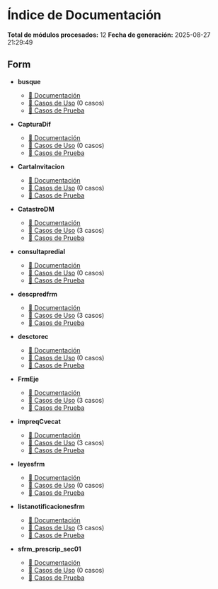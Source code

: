 # Índice de Documentación

**Total de módulos procesados:** 12
**Fecha de generación:** 2025-08-27 21:29:49

## Form

- **busque**
  - [📄 Documentación](modules/busque.md)
  - [🎯 Casos de Uso](use-cases/busque_use_cases.md) (0 casos)
  - [🧪 Casos de Prueba](test-cases/busque_test_cases.md)

- **CapturaDif**
  - [📄 Documentación](modules/CapturaDif.md)
  - [🎯 Casos de Uso](use-cases/CapturaDif_use_cases.md) (0 casos)
  - [🧪 Casos de Prueba](test-cases/CapturaDif_test_cases.md)

- **CartaInvitacion**
  - [📄 Documentación](modules/CartaInvitacion.md)
  - [🎯 Casos de Uso](use-cases/CartaInvitacion_use_cases.md) (0 casos)
  - [🧪 Casos de Prueba](test-cases/CartaInvitacion_test_cases.md)

- **CatastroDM**
  - [📄 Documentación](modules/CatastroDM.md)
  - [🎯 Casos de Uso](use-cases/CatastroDM_use_cases.md) (3 casos)
  - [🧪 Casos de Prueba](test-cases/CatastroDM_test_cases.md)

- **consultapredial**
  - [📄 Documentación](modules/consultapredial.md)
  - [🎯 Casos de Uso](use-cases/consultapredial_use_cases.md) (0 casos)
  - [🧪 Casos de Prueba](test-cases/consultapredial_test_cases.md)

- **descpredfrm**
  - [📄 Documentación](modules/descpredfrm.md)
  - [🎯 Casos de Uso](use-cases/descpredfrm_use_cases.md) (3 casos)
  - [🧪 Casos de Prueba](test-cases/descpredfrm_test_cases.md)

- **desctorec**
  - [📄 Documentación](modules/desctorec.md)
  - [🎯 Casos de Uso](use-cases/desctorec_use_cases.md) (0 casos)
  - [🧪 Casos de Prueba](test-cases/desctorec_test_cases.md)

- **FrmEje**
  - [📄 Documentación](modules/FrmEje.md)
  - [🎯 Casos de Uso](use-cases/FrmEje_use_cases.md) (3 casos)
  - [🧪 Casos de Prueba](test-cases/FrmEje_test_cases.md)

- **impreqCvecat**
  - [📄 Documentación](modules/impreqCvecat.md)
  - [🎯 Casos de Uso](use-cases/impreqCvecat_use_cases.md) (3 casos)
  - [🧪 Casos de Prueba](test-cases/impreqCvecat_test_cases.md)

- **leyesfrm**
  - [📄 Documentación](modules/leyesfrm.md)
  - [🎯 Casos de Uso](use-cases/leyesfrm_use_cases.md) (0 casos)
  - [🧪 Casos de Prueba](test-cases/leyesfrm_test_cases.md)

- **listanotificacionesfrm**
  - [📄 Documentación](modules/listanotificacionesfrm.md)
  - [🎯 Casos de Uso](use-cases/listanotificacionesfrm_use_cases.md) (3 casos)
  - [🧪 Casos de Prueba](test-cases/listanotificacionesfrm_test_cases.md)

- **sfrm_prescrip_sec01**
  - [📄 Documentación](modules/sfrm_prescrip_sec01.md)
  - [🎯 Casos de Uso](use-cases/sfrm_prescrip_sec01_use_cases.md) (0 casos)
  - [🧪 Casos de Prueba](test-cases/sfrm_prescrip_sec01_test_cases.md)

